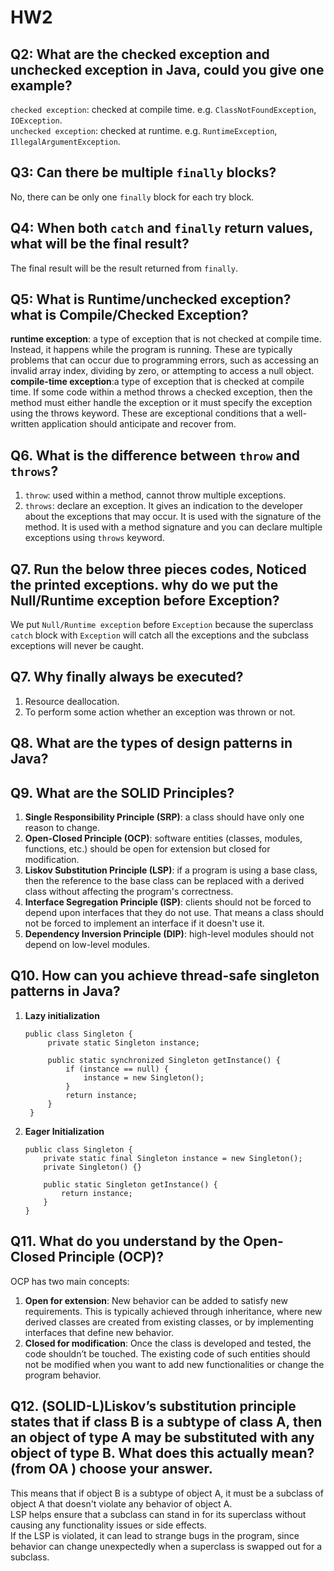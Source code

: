 # HW2

## Q2: What are the checked exception and unchecked exception in Java, could you give one example?
`checked exception`: checked at compile time. e.g. `ClassNotFoundException`, `IOException`. <br>
`unchecked exception`: checked at runtime. e.g. `RuntimeException`, `IllegalArgumentException`. <br>

## Q3: Can there be multiple `finally` blocks?
No, there can be only one `finally` block for each try block.

## Q4: When both `catch` and `finally` return values, what will be the final result?
The final result will be the result returned from `finally`.

## Q5: What is Runtime/unchecked exception? what is Compile/Checked Exception?
**runtime exception**: a type of exception that is not checked at compile time. Instead, it happens while the program is running. These are typically problems that can occur due to programming errors, such as accessing an invalid array index, dividing by zero, or attempting to access a null object. <br>
**compile-time exception**:a type of exception that is checked at compile time. If some code within a method throws a checked exception, then the method must either handle the exception or it must specify the exception using the throws keyword. These are exceptional conditions that a well-written application should anticipate and recover from.

## Q6. What is the difference between `throw` and `throws`?
1. `throw`: used within a method, cannot throw multiple exceptions. 
2. `throws`:  declare an exception. It gives an indication to the developer about the exceptions that may occur. It is used with the signature of the method. It is used with a method signature and you can declare multiple exceptions using `throws` keyword.


## Q7. Run the below three pieces codes, Noticed the printed exceptions. why do we put the Null/Runtime exception before Exception?
We put `Null/Runtime exception` before `Exception` because the superclass `catch` block with `Exception` will catch all the exceptions and the subclass exceptions will never be caught.

## Q7. Why finally always be executed?
1. Resource deallocation.
2. To perform some action whether an exception was thrown or not.

## Q8. What are the types of design patterns in Java?


## Q9. What are the SOLID Principles?
1. **Single Responsibility Principle (SRP)**: a class should have only one reason to change.
2. **Open-Closed Principle (OCP)**: software entities (classes, modules, functions, etc.) should be open for extension but closed for modification.
3. **Liskov Substitution Principle (LSP)**: if a program is using a base class, then the reference to the base class can be replaced with a derived class without affecting the program's correctness.
4. **Interface Segregation Principle (ISP)**: clients should not be forced to depend upon interfaces that they do not use. That means a class should not be forced to implement an interface if it doesn't use it.
5. **Dependency Inversion Principle (DIP)**: high-level modules should not depend on low-level modules.

## Q10. How can you achieve thread-safe singleton patterns in Java?
1. **Lazy initialization**
   ```
   public class Singleton {
        private static Singleton instance;
    
        public static synchronized Singleton getInstance() {
            if (instance == null) {
                instance = new Singleton();
            }
            return instance;
        }
    }
   ```
2. **Eager Initialization**
    ```
    public class Singleton {
        private static final Singleton instance = new Singleton();
        private Singleton() {}
    
        public static Singleton getInstance() {
            return instance;
        }
    }
    ```

## Q11. What do you understand by the Open-Closed Principle (OCP)?
OCP has two main concepts: 
1. **Open for extension**: New behavior can be added to satisfy new requirements. This is typically achieved through inheritance, where new derived classes are created from existing classes, or by implementing interfaces that define new behavior.
2. **Closed for modification**: Once the class is developed and tested, the code shouldn’t be touched. The existing code of such entities should not be modified when you want to add new functionalities or change the program behavior.

## Q12. (SOLID-L)Liskov’s substitution principle states that if class B is a subtype of class A, then an object of type A may be substituted with any object of type B. What does this actually mean? (from OA ) choose your answer.

This means that if object B is a subtype of object A, it must be a subclass of object A that doesn't violate any behavior of object A. <br>
 LSP helps ensure that a subclass can stand in for its superclass without causing any functionality issues or side effects. <br>
 If the LSP is violated, it can lead to strange bugs in the program, since behavior can change unexpectedly when a superclass is swapped out for a subclass.


